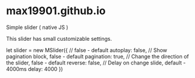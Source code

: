 # max19901.github.io
Simple slider ( native JS )

This slider has small customizable settings.

let slider = new MSlider({
    // false - default
    autoplay: false, 
    // Show pagination block, false - default
    pagination: true, 
    // Change the direction of the slider, false - default
    reverse: false, 
    // Delay on change slide,  default - 4000ms
    delay: 4000 
    })
